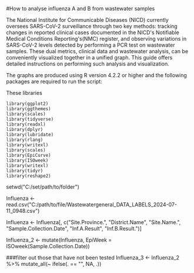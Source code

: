 #How to analyse influenza A and B from wastewater samples 

The National Institute for Communicable Diseases (NICD) currently oversees SARS-CoV-2 surveillance through two key methods: tracking changes in reported clinical cases documented in the NICD's Notifiable Medical Conditions Reporting's(NMC) register, and observing variations in SARS-CoV-2 levels detected by performing a PCR test on wastewater samples. These dual metrics, clinical data and wastewater analysis, can be conveniently visualized together in a unified graph. This guide offers detailed instructions on performing such analysis and visualization.

The graphs are produced using R version 4.2.2 or higher and the following packages are required to run the script:

These libraries 

    library(ggplot2)
    library(ggthemes)
    library(scales)
    library(tidyverse)
    library(readxl)
    library(dplyr)
    library(lubridate)
    library(rlang)
    library(writexl)
    library(scales)
    library(EpiCurve)
    library(ISOweek)
    library(writexl)
    library(tidyr)
    library(reshape2)

setwd("C:/set/path/to/folder")

Influenza <- read.csv("C:/path/to/file/Wastewatergeneral_DATA_LABELS_2024-07-11_0948.csv")

Influenza <- Influenza[, c("Site.Province.",  "District.Name",
                           "Site.Name.", "Sample.Collection.Date", "Inf.A.Result", "Inf.B.Result.")]


Influenza_2 <- mutate(Influenza, EpiWeek = ISOweek(Sample.Collection.Date))

###filter out those that have not been tested
Influenza_3 <- Influenza_2 %>%
  mutate_all(~ ifelse(. == "", NA, .))

    



